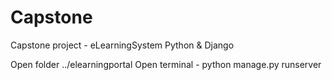 # Capstone
Capstone project - eLearningSystem
Python & Django

Open folder ../elearningportal
Open terminal - python manage.py runserver
